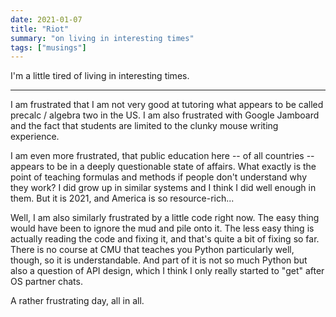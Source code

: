 ```yaml
---
date: 2021-01-07
title: "Riot"
summary: "on living in interesting times"
tags: ["musings"]
---
```


I'm a little tired of living in interesting times.

---

I am frustrated that I am not very good at tutoring what appears to be called precalc / algebra two in the US. I am also frustrated with Google Jamboard and the fact that students are limited to the clunky mouse writing experience.

I am even more frustrated, that public education here -- of all countries -- appears to be in a deeply questionable state of affairs. What exactly is the point of teaching formulas and methods if people don't understand why they work? I did grow up in similar systems and I think I did well enough in them. But it is 2021, and America is so resource-rich...

Well, I am also similarly frustrated by a little code right now. The easy thing would have been to ignore the mud and pile onto it. The less easy thing is actually reading the code and fixing it, and that's quite a bit of fixing so far. There is no course at CMU that teaches you Python particularly well, though, so it is understandable. And part of it is not so much Python but also a question of API design, which I think I only really started to "get" after OS partner chats.

A rather frustrating day, all in all.

